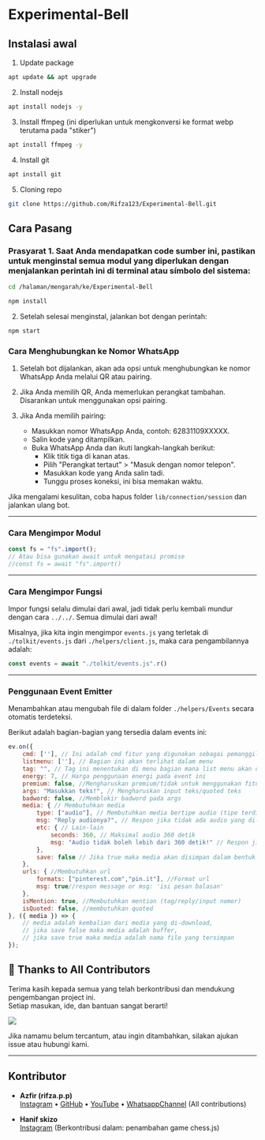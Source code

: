 # Experimental-Bell

## Instalasi awal

1. Update package

```bash
apt update && apt upgrade
```

2. Install nodejs

```bash
apt install nodejs -y
```

3. Install ffmpeg (ini diperlukan untuk mengkonversi ke format webp terutama pada "stiker")

```bash
apt install ffmpeg -y
```

4. Install git

```bash
apt install git
```

5. Cloning repo

```bash
git clone https://github.com/Rifza123/Experimental-Bell.git
```

## Cara Pasang

### Prasyarat 1. Saat Anda mendapatkan code sumber ini, pastikan untuk menginstal semua modul yang diperlukan dengan menjalankan perintah ini di terminal atau símbolo del sistema:
 
```bash
cd /halaman/mengarah/ke/Experimental-Bell
```
```bash
npm install
```

2. Setelah selesai menginstal, jalankan bot dengan perintah:

```bash
npm start
```

### Cara Menghubungkan ke Nomor WhatsApp

1. Setelah bot dijalankan, akan ada opsi untuk menghubungkan ke nomor WhatsApp Anda melalui QR atau pairing.

2. Jika Anda memilih QR, Anda memerlukan perangkat tambahan. Disarankan untuk menggunakan opsi pairing.

3. Jika Anda memilih pairing:
   - Masukkan nomor WhatsApp Anda, contoh: 62831109XXXXX.
   - Salin kode yang ditampilkan.
   - Buka WhatsApp Anda dan ikuti langkah-langkah berikut:
     - Klik titik tiga di kanan atas.
     - Pilih "Perangkat tertaut" > "Masuk dengan nomor telepon".
     - Masukkan kode yang Anda salin tadi.
     - Tunggu proses koneksi, ini bisa memakan waktu.

Jika mengalami kesulitan, coba hapus folder `lib/connection/session` dan jalankan ulang bot.

---

### Cara Mengimpor Modul

```javascript
const fs = "fs".import(); 
// Atau bisa gunakan await untuk mengatasi promise
//const fs = await "fs".import()
```

---

### Cara Mengimpor Fungsi

Impor fungsi selalu dimulai dari awal, jadi tidak perlu kembali mundur dengan cara `../../`. Semua dimulai dari awal!

Misalnya, jika kita ingin mengimpor `events.js` yang terletak di `./tolkit/events.js` dari `./helpers/client.js`, maka cara pengambilannya adalah:

```javascript
const events = await "./tolkit/events.js".r()
```

---

### Penggunaan Event Emitter 
Menambahkan atau mengubah file di dalam folder `./helpers/Events` secara otomatis terdeteksi.

Berikut adalah bagian-bagian yang tersedia dalam events ini:

```javascript
ev.on({
    cmd: [''], // Ini adalah cmd fitur yang digunakan sebagai pemanggil event, Anda bisa meletakkan banyak cmd
    listmenu: [''], // Bagian ini akan terlihat dalam menu
    tag: "", // Tag ini menentukan di menu bagian mana list menu akan ditempatkan
    energy: 7, // Harga penggunaan energi pada event ini
    premium: false, //Mengharuskan premium/tidak untuk menggunakan fitur ini
    args: "Masukkan teks!", // Mengharuskan input teks/quoted teks
    badword: false, //Memblokir badword pada args
    media: { // Membutuhkan media
        type: ["audio"], // Membutuhkan media bertipe audio (tipe terdiri dari audio, document, video, image, sticker) bisa digunakn bersama did alam array
        msg: "Reply audionya?", // Respon jika tidak ada audio yang di-reply
        etc: { // Lain-lain
            seconds: 360, // Maksimal audio 360 detik
            msg: "Audio tidak boleh lebih dari 360 detik!" // Respon jika lebih dari 360 detik
        },
        save: false // Jika true maka media akan disimpan dalam bentuk file audio.mp3
    },
    urls: { //Membutuhkan url
        formats: ["pinterest.com","pin.it"], //Format url
        msg: true//respon message or msg: 'isi pesan balasan'
    },
    isMention: true, //Membutuhkan mention (tag/reply/input nomor)
    isQuoted: false, //membutuhkan quoted
}, ({ media }) => {
    // media adalah kembalian dari media yang di-download, 
    // jika save false maka media adalah buffer,
    // jika save true maka media adalah nama file yang tersimpan
});
```

## 🙌 Thanks to All Contributors

Terima kasih kepada semua yang telah berkontribusi dan mendukung pengembangan project ini.  
Setiap masukan, ide, dan bantuan sangat berarti!

[![](https://contrib.rocks/image?repo=Rifza123/Experimental-Bell)](https://github.com/Rifza123/Experimental-Bell/graphs/contributors)

Jika namamu belum tercantum, atau ingin ditambahkan, silakan ajukan issue atau hubungi kami.

---

## Kontributor

- **Azfir (rifza.p.p)**  
  [Instagram](https://www.instagram.com/rifza.p.p) • [GitHub](https://github.com/Rifza123) • [YouTube](https://www.youtube.com/@rifza) • [WhatsappChannel](https://whatsapp.com/channel/0029VaauxAt4Y9li9UtlCu1V)
  (All contributions)

- **Hanif skizo**  
  [Instagram](https://instagram.com/htr.ox)
  (Berkontribusi dalam: penambahan game chess.js)

